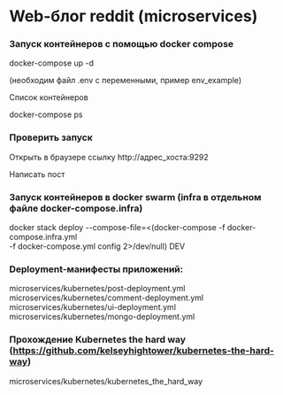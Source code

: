 # Web-блог reddit (microservices)

### Запуск контейнеров с помощью docker compose

docker-compose up -d

(необходим файл .env с переменными, пример env_example)

Список контейнеров

docker-compose ps

### Проверить запуск

Открыть в браузере ссылку http://адрес_хоста:9292

Написать пост


### Запуск контейнеров в docker swarm (infra в отдельном файле docker-compose.infra)
docker stack deploy --compose-file=<(docker-compose -f docker-compose.infra.yml \
 -f docker-compose.yml config 2>/dev/null)  DEV


### Deployment-манифесты приложений:

microservices/kubernetes/post-deployment.yml
microservices/kubernetes/comment-deployment.yml
microservices/kubernetes/ui-deployment.yml
microservices/kubernetes/mongo-deployment.yml

### Прохождение Kubernetes the hard way (https://github.com/kelseyhightower/kubernetes-the-hard-way)

microservices/kubernetes/kubernetes_the_hard_way
